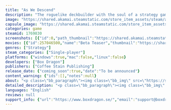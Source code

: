 ```yaml
---
title: "As We Descend"
description: "The roguelike deckbuilder with the soul of a strategy game. Recruit and upgrade your forces. Deploy them to counter monstrous foes in card-slinging battles. Play your cards carefully in the treacherous city. Against all odds, will you bear the torch of humanity?"
image: "https://shared.akamai.steamstatic.com/store_item_assets/steam/apps/1769830/header.jpg?t=1732187293"
capsule_image: "https://shared.akamai.steamstatic.com/store_item_assets/steam/apps/1769830/capsule_231x87.jpg?t=1732187293"
categories: game
steamid: 1769830
screenshots: [{"id":0,"path_thumbnail":"https://shared.akamai.steamstatic.com/store_item_assets/steam/apps/1769830/ss_e05a127073c91c695cbd9ba2bd3714f3d12705df.600x338.jpg?t=1732187293","path_full":"https://shared.akamai.steamstatic.com/store_item_assets/steam/apps/1769830/ss_e05a127073c91c695cbd9ba2bd3714f3d12705df.1920x1080.jpg?t=1732187293"},{"id":1,"path_thumbnail":"https://shared.akamai.steamstatic.com/store_item_assets/steam/apps/1769830/ss_f5491a0e539fe3b8a571b0f070cf34db77923d1b.600x338.jpg?t=1732187293","path_full":"https://shared.akamai.steamstatic.com/store_item_assets/steam/apps/1769830/ss_f5491a0e539fe3b8a571b0f070cf34db77923d1b.1920x1080.jpg?t=1732187293"},{"id":2,"path_thumbnail":"https://shared.akamai.steamstatic.com/store_item_assets/steam/apps/1769830/ss_c1f900c1147fb302fc30b4bdbab67de5fcc1c9be.600x338.jpg?t=1732187293","path_full":"https://shared.akamai.steamstatic.com/store_item_assets/steam/apps/1769830/ss_c1f900c1147fb302fc30b4bdbab67de5fcc1c9be.1920x1080.jpg?t=1732187293"},{"id":3,"path_thumbnail":"https://shared.akamai.steamstatic.com/store_item_assets/steam/apps/1769830/ss_95ff420117ea2f1ee00cc06058c76e8e33a3f363.600x338.jpg?t=1732187293","path_full":"https://shared.akamai.steamstatic.com/store_item_assets/steam/apps/1769830/ss_95ff420117ea2f1ee00cc06058c76e8e33a3f363.1920x1080.jpg?t=1732187293"},{"id":4,"path_thumbnail":"https://shared.akamai.steamstatic.com/store_item_assets/steam/apps/1769830/ss_1aa1475fef639c936d38918e7b0d249ed9e20548.600x338.jpg?t=1732187293","path_full":"https://shared.akamai.steamstatic.com/store_item_assets/steam/apps/1769830/ss_1aa1475fef639c936d38918e7b0d249ed9e20548.1920x1080.jpg?t=1732187293"},{"id":5,"path_thumbnail":"https://shared.akamai.steamstatic.com/store_item_assets/steam/apps/1769830/ss_da5f8af7492b08e3835c86370fba72894710b13f.600x338.jpg?t=1732187293","path_full":"https://shared.akamai.steamstatic.com/store_item_assets/steam/apps/1769830/ss_da5f8af7492b08e3835c86370fba72894710b13f.1920x1080.jpg?t=1732187293"}]
movies: [{"id":257046500,"name":"Beta Teaser","thumbnail":"https://shared.akamai.steamstatic.com/store_item_assets/steam/apps/257046500/movie.293x165.jpg?t=1723748213","webm":{"480":"http://video.akamai.steamstatic.com/store_trailers/257046500/movie480_vp9.webm?t=1723748213","max":"http://video.akamai.steamstatic.com/store_trailers/257046500/movie_max_vp9.webm?t=1723748213"},"mp4":{"480":"http://video.akamai.steamstatic.com/store_trailers/257046500/movie480.mp4?t=1723748213","max":"http://video.akamai.steamstatic.com/store_trailers/257046500/movie_max.mp4?t=1723748213"},"highlight":true},{"id":257062943,"name":"Announcement Trailer","thumbnail":"https://shared.akamai.steamstatic.com/store_item_assets/steam/apps/257062943/8505d085c173a39ff12be84ea24e8b66bcf6020f/movie_600x337.jpg?t=1728588597","webm":{"480":"http://video.akamai.steamstatic.com/store_trailers/257062943/movie480_vp9.webm?t=1728588597","max":"http://video.akamai.steamstatic.com/store_trailers/257062943/movie_max_vp9.webm?t=1728588597"},"mp4":{"480":"http://video.akamai.steamstatic.com/store_trailers/257062943/movie480.mp4?t=1728588597","max":"http://video.akamai.steamstatic.com/store_trailers/257062943/movie_max.mp4?t=1728588597"},"highlight":true}]
genres: ["Strategy"]
steam_categories: ["Single-player"]
platforms: {"windows":true,"mac":false,"linux":false}
developers: ["Box Dragon"]
publishers: ["Coffee Stain Publishing"]
release_date: {"coming_soon":true,"date":"To be announced"}
content_warning: {"ids":[],"notes":null}
about: "<p class=\"bb_paragraph\"><img class=\"bb_img\" src=\"https://shared.akamai.steamstatic.com/store_item_assets/steam/apps/1769830/extras/AWD_Gifs_Giant_Boss.gif?t=1732187293\" /></p><p class=\"bb_paragraph\"><i>As We Descend</i> is a strategy roguelike deckbuilder: you must play your cards right in both the apocalyptic battlefield and the last city of humankind. Overcome all challenges to safeguard humanity's descending city as it makes its way to the core.<br><img class=\"bb_img\" src=\"https://shared.akamai.steamstatic.com/store_item_assets/steam/apps/1769830/extras/AWD_Gifs_City_Rewards.gif?t=1732187293\" /></p><h2 class=\"bb_tag\"><strong>Assemble your forces</strong></h2><p class=\"bb_paragraph\">Recruit new squads of units by utilizing scavenged technology. Each squad is a unique archetype with its own set of cards which can be added, removed, and upgraded. Deploy the right composition of forces in order to tailor your deck for success against each battle encounter.</p><p class=\"bb_paragraph\"></p><h2 class=\"bb_tag\"><strong>Plan and strategize</strong></h2><p class=\"bb_paragraph\">The city is the last bastion of humanity and serves as your main base. Familiarize yourself with its denizens so you can survive its feudal politics and gain allies. Roll the dice to compel those in the city to your cause. Make the most of your limited time and resources so you can prepare sufficiently for the future. </p><p class=\"bb_paragraph\"></p><h2 class=\"bb_tag\"><strong>Outsmart your foes</strong></h2><p class=\"bb_paragraph\">Against titanic enemies, you must rely on not just strength but wit. Adapt your tactics by reacting to enemy intents. Master the combat zone system: reposition your forces between the Guard Zone and the Support Zone in order to dodge enemy attacks and set up a defensive line.</p><p class=\"bb_paragraph\"></p><h2 class=\"bb_tag\"><strong>React to randomized runs</strong></h2><p class=\"bb_paragraph\">Each descent is a new challenge, pitting you against a new face of the twisting world as you attempt to break through the three biomes to enter the core. New allies and encounters await you. Even if you fail, you will uncover more secrets and begin the next journey with more knowledge and tools to delve ever deeper.</p><p class=\"bb_paragraph\"></p><h2 class=\"bb_tag\"><strong>Determine the fate of the city</strong></h2><p class=\"bb_paragraph\">Hailing from one of the three great factions of the City-Vault, you hold the key to its fate amidst the post-apocalypse. Outmaneuver the medieval politics of the city and unearth its deepest secrets. As the first and last line of defense for the city walls, you must hold the line...</p>"
detailed_description: "<p class=\"bb_paragraph\"><img class=\"bb_img\" src=\"https://shared.akamai.steamstatic.com/store_item_assets/steam/apps/1769830/extras/AWD_Gifs_Giant_Boss.gif?t=1732187293\" /></p><p class=\"bb_paragraph\"><i>As We Descend</i> is a strategy roguelike deckbuilder: you must play your cards right in both the apocalyptic battlefield and the last city of humankind. Overcome all challenges to safeguard humanity's descending city as it makes its way to the core.<br><img class=\"bb_img\" src=\"https://shared.akamai.steamstatic.com/store_item_assets/steam/apps/1769830/extras/AWD_Gifs_City_Rewards.gif?t=1732187293\" /></p><h2 class=\"bb_tag\"><strong>Assemble your forces</strong></h2><p class=\"bb_paragraph\">Recruit new squads of units by utilizing scavenged technology. Each squad is a unique archetype with its own set of cards which can be added, removed, and upgraded. Deploy the right composition of forces in order to tailor your deck for success against each battle encounter.</p><p class=\"bb_paragraph\"></p><h2 class=\"bb_tag\"><strong>Plan and strategize</strong></h2><p class=\"bb_paragraph\">The city is the last bastion of humanity and serves as your main base. Familiarize yourself with its denizens so you can survive its feudal politics and gain allies. Roll the dice to compel those in the city to your cause. Make the most of your limited time and resources so you can prepare sufficiently for the future. </p><p class=\"bb_paragraph\"></p><h2 class=\"bb_tag\"><strong>Outsmart your foes</strong></h2><p class=\"bb_paragraph\">Against titanic enemies, you must rely on not just strength but wit. Adapt your tactics by reacting to enemy intents. Master the combat zone system: reposition your forces between the Guard Zone and the Support Zone in order to dodge enemy attacks and set up a defensive line.</p><p class=\"bb_paragraph\"></p><h2 class=\"bb_tag\"><strong>React to randomized runs</strong></h2><p class=\"bb_paragraph\">Each descent is a new challenge, pitting you against a new face of the twisting world as you attempt to break through the three biomes to enter the core. New allies and encounters await you. Even if you fail, you will uncover more secrets and begin the next journey with more knowledge and tools to delve ever deeper.</p><p class=\"bb_paragraph\"></p><h2 class=\"bb_tag\"><strong>Determine the fate of the city</strong></h2><p class=\"bb_paragraph\">Hailing from one of the three great factions of the City-Vault, you hold the key to its fate amidst the post-apocalypse. Outmaneuver the medieval politics of the city and unearth its deepest secrets. As the first and last line of defense for the city walls, you must hold the line...</p>"
languages: "English"
reviews: null
support_info: {"url":"https://www.boxdragon.se/","email":"support@boxdragon.se"}
---
```


